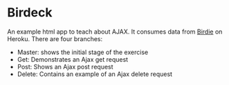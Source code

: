 # Birdeck

An example html app to teach about AJAX. It consumes data from [Birdie](https://github.com/turingschool-examples/birdie) on Heroku. There are four branches:

* Master: shows the initial stage of the exercise
* Get: Demonstrates an Ajax get request
* Post: Shows an Ajax post request
* Delete: Contains an example of an Ajax delete request 
